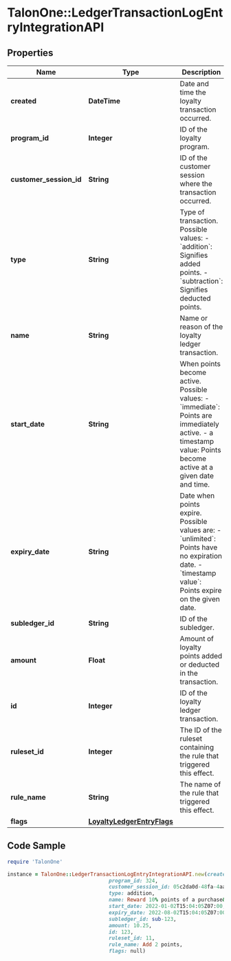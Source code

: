 # TalonOne::LedgerTransactionLogEntryIntegrationAPI

## Properties

Name | Type | Description | Notes
------------ | ------------- | ------------- | -------------
**created** | **DateTime** | Date and time the loyalty transaction occurred. | 
**program_id** | **Integer** | ID of the loyalty program. | 
**customer_session_id** | **String** | ID of the customer session where the transaction occurred. | [optional] 
**type** | **String** | Type of transaction. Possible values:   - &#x60;addition&#x60;: Signifies added points.   - &#x60;subtraction&#x60;: Signifies deducted points.  | 
**name** | **String** | Name or reason of the loyalty ledger transaction. | 
**start_date** | **String** | When points become active. Possible values:   - &#x60;immediate&#x60;: Points are immediately active.   - a timestamp value: Points become active at a given date and time.  | 
**expiry_date** | **String** | Date when points expire. Possible values are:   - &#x60;unlimited&#x60;: Points have no expiration date.   - &#x60;timestamp value&#x60;: Points expire on the given date.  | 
**subledger_id** | **String** | ID of the subledger. | 
**amount** | **Float** | Amount of loyalty points added or deducted in the transaction. | 
**id** | **Integer** | ID of the loyalty ledger transaction. | 
**ruleset_id** | **Integer** | The ID of the ruleset containing the rule that triggered this effect. | [optional] 
**rule_name** | **String** | The name of the rule that triggered this effect. | [optional] 
**flags** | [**LoyaltyLedgerEntryFlags**](LoyaltyLedgerEntryFlags.md) |  | [optional] 

## Code Sample

```ruby
require 'TalonOne'

instance = TalonOne::LedgerTransactionLogEntryIntegrationAPI.new(created: null,
                                 program_id: 324,
                                 customer_session_id: 05c2da0d-48fa-4aa1-b629-898f58f1584d,
                                 type: addition,
                                 name: Reward 10% points of a purchase&#39;s current total,
                                 start_date: 2022-01-02T15:04:05Z07:00,
                                 expiry_date: 2022-08-02T15:04:05Z07:00,
                                 subledger_id: sub-123,
                                 amount: 10.25,
                                 id: 123,
                                 ruleset_id: 11,
                                 rule_name: Add 2 points,
                                 flags: null)
```


